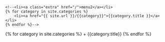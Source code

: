 
    <!--<li><a class="extra" href="/">menu2</a></li>
    {% for category in site.categories %}
        <li><a href="{{ site.url }}/{{category}}">{{category.title }}</a></li>
    {% endfor %}-->
{% for category in site.categories %}
    + {{category.title}}
{% endfor %}

